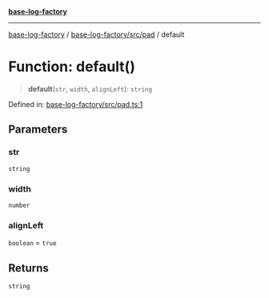 [**base-log-factory**](../../../../index.md)

***

[base-log-factory](../../../../index.md) / [base-log-factory/src/pad](../index.md) / default

# Function: default()

> **default**(`str`, `width`, `alignLeft`): `string`

Defined in: [base-log-factory/src/pad.ts:1](https://github.com/fengxinming/log-base/blob/2c3efcb178d7ddc2410225a9c002fea10b6d1b2d/packages/base-log-factory/src/pad.ts#L1)

## Parameters

### str

`string`

### width

`number`

### alignLeft

`boolean` = `true`

## Returns

`string`

